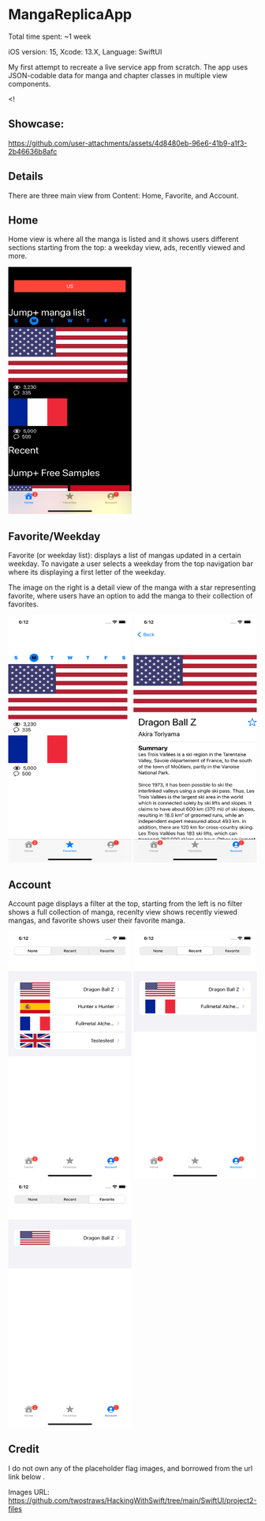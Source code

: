 <h1>MangaReplicaApp</h1>

Total time spent: ~1 week

iOS version: 15,
Xcode: 13.X,
Language: SwiftUI

My first attempt to recreate a live service app from scratch. 
The app uses JSON-codable data for manga and chapter classes in multiple view components.

<! <h2>Showcase:</h2>

https://github.com/user-attachments/assets/4d8480eb-96e6-41b9-a1f3-2b46636b8afc
>

<h2> Details </h2>

There are three main view from Content: Home, Favorite, and Account.

<h2> Home </h2>

Home view is where all the manga is listed and it shows users different sections starting from the top: a weekday view, ads, recently viewed and more.

<p align="left">
  <img width="250" height="500" src="https://github.com/dragoonreign/MangaAppReplica_iOS15/blob/main/ScreenShot/SS1 - iPhone 11 - 2024-10-28 at 18.11.28.png">
</p>

<h2> Favorite/Weekday </h2>

Favorite (or weekday list): displays a list of mangas updated in a certain weekday. To navigate a user selects a weekday from the top navigation bar where its displaying a first letter of the weekday.

The image on the right is a detail view of the manga with a star representing favorite, where users have an option to add the manga to their collection of favorites.

<p align="left">
  <img width="250" height="500" src="https://github.com/dragoonreign/MangaAppReplica_iOS15/blob/main/ScreenShot/SS2 -Simulator Screen Shot - iPhone 11 - 2024-10-28 at 18.12.10.png">
  <img width="250" height="500" src="https://github.com/dragoonreign/MangaAppReplica_iOS15/blob/main/ScreenShot/SS5.png?raw=true">
</p>

<h2> Account </h2>

Account page displays a filter at the top, starting from the left is no filter shows a full collection of manga, recenlty view shows recently viewed mangas, and favorite shows user their favorite manga.

<p align="left">
  <img width="250" height="500" src="https://github.com/dragoonreign/MangaAppReplica_iOS15/blob/main/ScreenShot/SS3.png?raw=true">
  <img width="250" height="500" src="https://github.com/dragoonreign/MangaAppReplica_iOS15/blob/main/ScreenShot/SS4.png?raw=true">
  <img width="250" height="500" src="https://github.com/dragoonreign/MangaAppReplica_iOS15/blob/main/ScreenShot/SS6.png?raw=true">
</p>

<h2> Credit </h2>

I do not own any of the placeholder flag images, and borrowed from the url link below . 

Images URL: https://github.com/twostraws/HackingWithSwift/tree/main/SwiftUI/project2-files

